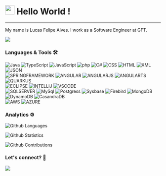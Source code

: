 




<h1><img src="https://emojis.slackmojis.com/emojis/images/1531849430/4246/blob-sunglasses.gif?1531849430" width="30"/> Hello World ! </h1> <hr>

My name is Lucas Felipe Alves. I work as a Software Engineer at GFT.

![](http://estruyf-github.azurewebsites.net/api/VisitorHit?user=lucasfealves&repo=lucasfealves&countColorcountColor)

### Languages & Tools 🛠  
![Java](https://img.shields.io/badge/-Java-05122A?style=flat&color=green)&nbsp;![TypeScript](https://img.shields.io/badge/-TypeScript-05122A?style=flat&color=green)&nbsp;![JavaScript](https://img.shields.io/badge/-JavaScript-05122A?style=flat&color=green)&nbsp;![php](https://img.shields.io/badge/-php-05122A?style=flat&color=green)&nbsp;![C#](https://img.shields.io/badge/-C#-05122A?style=flat&color=green)&nbsp;![CSS](https://img.shields.io/badge/-CSS-05122A?style=flat&color=green)&nbsp;![HTML](https://img.shields.io/badge/-HTML-05122A?style=flat&color=green)&nbsp;![XML](https://img.shields.io/badge/-XML-05122A?style=flat&color=green)&nbsp;![JSON](https://img.shields.io/badge/-JSON-05122A?style=flat&color=green)&nbsp;  
![SPRINGFRAMEWORK](https://img.shields.io/badge/-SPRINGFRAMEWORK-05122A?style=flat&color=orange)&nbsp;![ANGULAR](https://img.shields.io/badge/-ANGULAR-05122A?style=flat&color=orange)&nbsp;![ANGULARJS](https://img.shields.io/badge/-ANGULARJS-05122A?style=flat&color=orange)&nbsp;![ANGULARTS](https://img.shields.io/badge/-ANGULARTS-05122A?style=flat&color=orange)&nbsp;![QUARKUS](https://img.shields.io/badge/-QUARKUS-05122A?style=flat&color=orange)&nbsp;  
![ECLIPSE](https://img.shields.io/badge/-ECLIPSE-05122A?style=flat&color=gray)&nbsp;![INTELLIJ](https://img.shields.io/badge/-INTELLIJ-05122A?style=flat&color=gray)&nbsp;![VSCODE](https://img.shields.io/badge/-VSCODE-05122A?style=flat&color=gray)&nbsp;  
![SQLSERVER](https://img.shields.io/badge/-SQLSERVER-05122A?style=flat&color=yellow)&nbsp;![MySql](https://img.shields.io/badge/-MySql-05122A?style=flat&color=yellow)&nbsp;![Postgress](https://img.shields.io/badge/-Postgress-05122A?style=flat&color=yellow)&nbsp;![Sysbase](https://img.shields.io/badge/-Sysbase-05122A?style=flat&color=yellow)&nbsp;![Firebird](https://img.shields.io/badge/-Firebird-05122A?style=flat&color=yellow)&nbsp;![MongoDB](https://img.shields.io/badge/-MongoDB-05122A?style=flat&color=yellow)&nbsp;![DynamoDB](https://img.shields.io/badge/-DynamoDB-05122A?style=flat&color=yellow)&nbsp;![CasandraDB](https://img.shields.io/badge/-CasandraDB-05122A?style=flat&color=yellow)&nbsp;  
![AWS](https://img.shields.io/badge/-AWS-05122A?style=flat&color=blue)&nbsp;![AZURE](https://img.shields.io/badge/-AZURE-05122A?style=flat&color=blue)&nbsp;  


### Analytics ⚙️

![Github Languages](https://github-readme-stats.vercel.app/api/top-langs/?username=lucasfealves&layout=compact&count_private=true)

![Github Statistics](https://github-readme-stats.vercel.app/api/?username=lucasfealves&count_private=true&show_icons=true)

![Github Contributions](https://github-readme-streak-stats.herokuapp.com/?user=lucasfealves&hide_border=true)

### Let's connect? 🤝

<p align="left">

<a href="www.linkedin.com/in/lucas-f-30646312"><img src="https://img.shields.io/badge/-LinkedIn-0077B5?style=flat&logo=Linkedin&logoColor=white"/></a>

</p>
